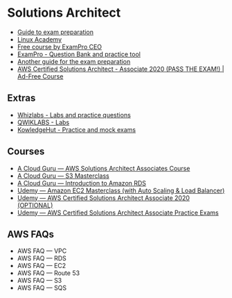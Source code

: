 # Solutions Architect
- [Guide to exam preparation](https://blog.usejournal.com/passing-the-aws-solutions-architect-associate-exam-in-2019-81fccb7caebd)
- [Linux Academy](https://linuxacademy.com/)
- [Free course by ExamPro CEO](https://dev.to/exampro/the-free-aws-certified-solutions-architect-associate-study-course-275-videos-3412)
- [ExamPro - Question Bank and practice tool](https://app.exampro.co/exams)
- [Another guide for the exam preparation](https://medium.com/@qwe16165850/how-to-prepare-aws-solution-architect-associate-certification-exam-ac34be62ece9)
- [AWS Certified Solutions Architect - Associate 2020 (PASS THE EXAM!) | Ad-Free Course](https://www.youtube.com/watch?v=Ia-UEYYR44s)

## Extras
- [Whizlabs - Labs and practice questions](https://www.whizlabs.com/)
- [QWIKLABS - Labs](https://www.qwiklabs.com/)
- [KowledgeHut - Practice and mock exams](https://www.knowledgehut.com/practice-tests/aws-solutions-architect-associate)

## Courses
- [A Cloud Guru — AWS Solutions Architect Associates Course](https://www.udemy.com/course/aws-certified-solutions-architect-associate/)
- [A Cloud Guru — S3 Masterclass](https://acloud.guru/learn/s3-masterclass)
- [A Cloud Guru — Introduction to Amazon RDS](https://acloud.guru/learn/aws-rds)
- [Udemy — Amazon EC2 Masterclass (with Auto Scaling & Load Balancer)](https://www.udemy.com/course/aws-ec2-masterclass/)
- [Udemy — AWS Certified Solutions Architect Associate 2020 (OPTIONAL)](https://www.udemy.com/course/aws-certified-solutions-architect-associate-saa-c02/)
- [Udemy — AWS Certified Solutions Architect Associate Practice Exams](https://www.udemy.com/course/aws-certified-solutions-architect-associate-amazon-practice-exams-saa-c02/)

## AWS FAQs
- AWS FAQ — VPC
- AWS FAQ — RDS
- AWS FAQ — EC2
- AWS FAQ — Route 53
- AWS FAQ — S3
- AWS FAQ — SQS
